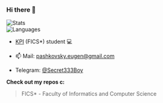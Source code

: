 ### Hi there 👋

![Stats](https://github-readme-stats.vercel.app/api?username=Secret333Boy&show_icons=true&theme=tokyonight&include_all_commits=true)<br>
![Languages](https://github-readme-stats.vercel.app/api/top-langs/?username=Secret333Boy&hide=html,css,dockerfile&theme=tokyonight&layout=compact)

- [KPI](https://en.wikipedia.org/wiki/Igor_Sikorsky_Kyiv_Polytechnic_Institute) (FICS*) student 💻

- :mailbox: Mail: pashkovsky.eugen@gmail.com

- Telegram: [@Secret333Boy](https://t.me/Secret333Boy)

**Check out my repos c:**

> FICS* - Faculty of Informatics and Computer Science
<!--
**Secret333Boy/secret333boy** is a ✨ _special_ ✨ repository because its `README.md` (this file) appears on your GitHub profile.

Here are some ideas to get you started:

- 🔭 I’m currently working on ...
- 🌱 I’m currently learning ...
- 👯 I’m looking to collaborate on ...
- 🤔 I’m looking for help with ...
- 💬 Ask me about ...
- 📫 How to reach me: ...
- 😄 Pronouns: ...
- ⚡ Fun fact: ...
-->
